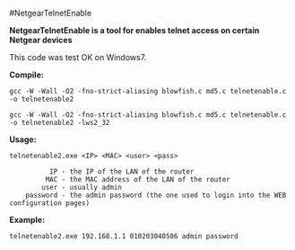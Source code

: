 #NetgearTelnetEnable

**NetgearTelnetEnable is a tool for enables telnet access on certain Netgear devices**

This code was test OK on Windows7.


**Compile:**

`gcc -W -Wall -O2 -fno-strict-aliasing blowfish.c md5.c telnetenable.c -o telnetenable2`

`gcc -W -Wall -O2 -fno-strict-aliasing blowfish.c md5.c telnetenable.c -o telnetenable2 -lws2_32`

**Usage:**

`telnetenable2.exe <IP> <MAC> <user> <pass>`

              IP - the IP of the LAN of the router
             MAC - the MAC address of the LAN of the router
            user - usually admin
        password - the admin password (the one used to login into the WEB configuration pages)

**Example:**

`telnetenable2.exe 192.168.1.1 010203040506 admin password`
